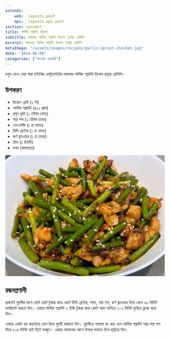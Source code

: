 ```yaml
---
extends:
    web: _layouts.post
    api: _layouts.api.post
section: content
title: গার্লিক স্প্রাউট চিকেন
subtitle: মজাদার গার্লিক স্প্রাউট চিকেন তৈরির রেসিপি
excerpt: মজাদার গার্লিক স্প্রাউট চিকেন তৈরির রেসিপি
metaImage: "/assets/images/recipes/garlic-sprout-chicken.jpg"
date: "2024-06-09"
categories: ["মাংসের তরকারী"]
---
```


চলুন দেখে নেয়া যাক চাইনিজ রেস্টুরেন্টটের মজাদার গার্লিক স্প্রাউট চিকেন রান্নার রেসিপি।

## উপকরণ

- চিকেন ব্রেস্ট (২ টা)
- গার্লিক স্প্রাউট (৪০০ গ্রাম)
- রসুন কুচি (১ টেবিল চামচ)
- সয়া সস (১ টেবিল চামচ)
- এমএসজি (১ চা চামচ)
- চিলি ফ্লেইক (১ চা চামচ)
- কর্ণ ফ্লাওয়ার (১ চা চামচ)
- তিল (১ চিমটি)
- লবন (স্বাদমতো)

![গার্লিক স্প্রাউট চিকেন](/assets/images/recipes/garlic-sprout-chicken.jpg)

## রন্ধনপ্রণালী

প্রথমেই মুরগীর মাংস ছোট ছোট টুকরা করে কেটে চিলি ফ্লেইক, লবন, সয়া সস, কর্ণ ফ্লাওয়ার দিয়ে মেখে ৩০ মিনিট ম্যারিনেট করতে দিন। এবারে গার্লিক স্প্রাউট ২ ইঞ্চি টুকরা করে কেটে গরম পানিতে ১-২ মিনিট ডুবিয়ে ব্ল্যাঞ্চ করে নিন।

এবারে একটা বড় কড়াইয়ে তেল নিয়ে মুরগী ভাজতে দিন। মুরগীতে সামান্য রং ধরে এলে গার্লিক স্প্রাউট আর সয়া সস দিয়ে ৩-৪ মিনিট হাই হিটে ভাজুন। এবারে নামানোর আগে উপরে সামান্য তিল ছড়িয়ে দিন।